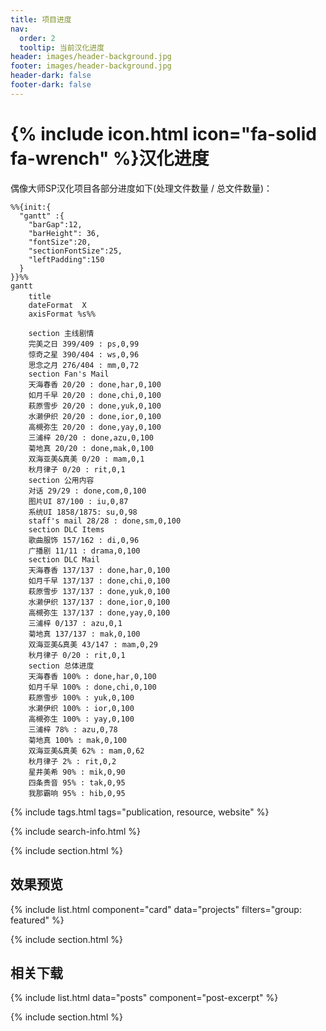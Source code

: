 ```yaml
---
title: 项目进度
nav:
  order: 2
  tooltip: 当前汉化进度
header: images/header-background.jpg
footer: images/header-background.jpg
header-dark: false
footer-dark: false
---
```


# {% include icon.html icon="fa-solid fa-wrench" %}汉化进度

偶像大师SP汉化项目各部分进度如下(处理文件数量 / 总文件数量)：

```mermaid!
%%{init:{
  "gantt" :{
    "barGap":12,
    "barHeight": 36,
    "fontSize":20,
    "sectionFontSize":25,
    "leftPadding":150
  }
}}%%
gantt
    title 　
    dateFormat  X
    axisFormat %s%%

    section 主线剧情
    完美之日 399/409 : ps,0,99
    惊奇之星 390/404 : ws,0,96
    思念之月 276/404 : mm,0,72
    section Fan's Mail
    天海春香 20/20 : done,har,0,100
    如月千早 20/20 : done,chi,0,100
    萩原雪步 20/20 : done,yuk,0,100
    水濑伊织 20/20 : done,ior,0,100
    高槻弥生 20/20 : done,yay,0,100
    三浦梓 20/20 : done,azu,0,100
    菊地真 20/20 : done,mak,0,100
    双海亚美&真美 0/20 : mam,0,1
    秋月律子 0/20 : rit,0,1
    section 公用内容
    对话 29/29 : done,com,0,100
    图片UI 87/100 : iu,0,87
    系统UI 1858/1875: su,0,98
    staff's mail 28/28 : done,sm,0,100
    section DLC Items
    歌曲服饰 157/162 : di,0,96
    广播剧 11/11 : drama,0,100
    section DLC Mail
    天海春香 137/137 : done,har,0,100
    如月千早 137/137 : done,chi,0,100
    萩原雪步 137/137 : done,yuk,0,100
    水濑伊织 137/137 : done,ior,0,100
    高槻弥生 137/137 : done,yay,0,100
    三浦梓 0/137 : azu,0,1
    菊地真 137/137 : mak,0,100
    双海亚美&真美 43/147 : mam,0,29
    秋月律子 0/20 : rit,0,1
    section 总体进度
    天海春香 100% : done,har,0,100
    如月千早 100% : done,chi,0,100
    萩原雪步 100% : yuk,0,100
    水濑伊织 100% : ior,0,100
    高槻弥生 100% : yay,0,100
    三浦梓 78% : azu,0,78
    菊地真 100% : mak,0,100
    双海亚美&真美 62% : mam,0,62
    秋月律子 2% : rit,0,2
    星井美希 90% : mik,0,90
    四条贵音 95% : tak,0,95
    我那霸响 95% : hib,0,95
```

{% include tags.html tags="publication, resource, website" %}

{% include search-info.html %}

{% include section.html %}

## 效果预览

{% include list.html component="card" data="projects" filters="group: featured" %}

{% include section.html %}

## 相关下载

{% include list.html data="posts" component="post-excerpt" %}

{% include section.html %}